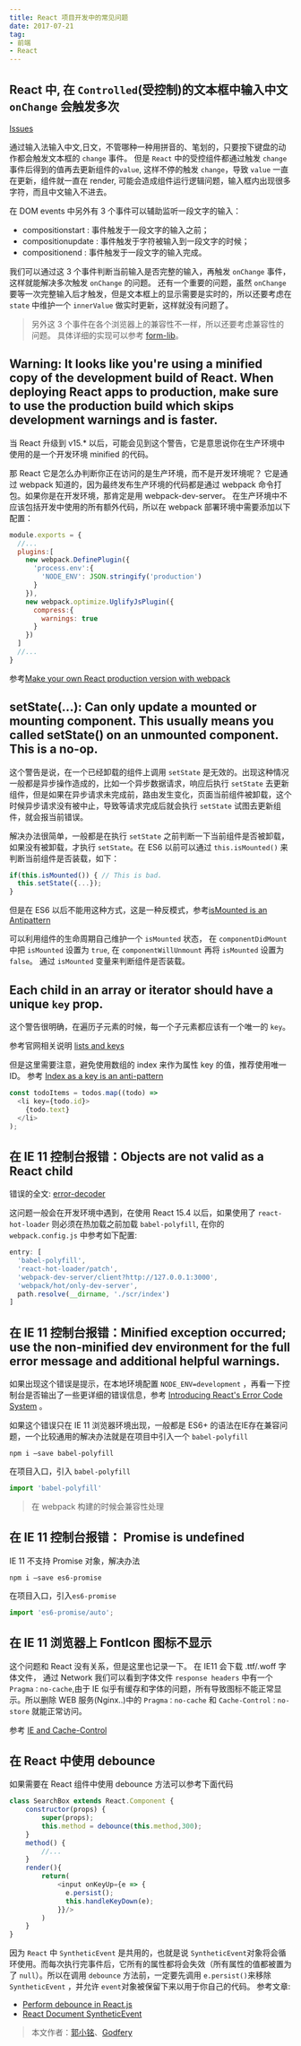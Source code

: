 ```yaml
---
title: React 项目开发中的常见问题
date: 2017-07-21
tag: 
- 前端 
- React 
---
```


## React 中, 在 `Controlled`(受控制)的文本框中输入中文 `onChange` 会触发多次

[Issues](https://github.com/facebook/react/issues/3926)

通过输入法输入中文,日文，不管哪种一种用拼音的、笔划的，只要按下键盘的动作都会触发文本框的 `change` 事件。 但是 `React` 中的受控组件都通过触发 `change` 事件后得到的值再去更新组件的`value`, 这样不停的触发 `change`，导致 `value` 一直在更新，组件就一直在 render,  可能会造成组件运行逻辑问题，输入框内出现很多字符，而且中文输入不进去。

在 DOM events 中另外有 3 个事件可以辅助监听一段文字的输入：

- compositionstart : 事件触发于一段文字的输入之前；
- compositionupdate : 事件触发于字符被输入到一段文字的时候；
- compositionend : 事件触发于一段文字的输入完成。

我们可以通过这 3 个事件判断当前输入是否完整的输入，再触发 `onChange` 事件，这样就能解决多次触发 `onChange` 的问题。 还有一个重要的问题，虽然 `onChange` 要等一次完整输入后才触发，但是文本框上的显示需要是实时的，所以还要考虑在 `state` 中维护一个 `innerValue` 做实时更新，这样就没有问题了。

> 另外这 3 个事件在各个浏览器上的兼容性不一样，所以还要考虑兼容性的问题。 具体详细的实现可以参考 [form-lib](https://github.com/rsuite/form-lib/blob/master/src/createFormControl.js)。




## Warning: It looks like you're using a minified copy of the development build of React. When deploying React apps to production, make sure to use the production build which skips development warnings and is faster.

当 React 升级到 v15.* 以后，可能会见到这个警告，它是意思说你在生产环境中使用的是一个开发环境 minified 的代码。 

那 React 它是怎么办判断你正在访问的是生产环境，而不是开发环境呢？ 它是通过 webpack 知道的，因为最终发布生产环境的代码都是通过 webpack 命令打包。如果你是在开发环境，那肯定是用 webpack-dev-server。  在生产环境中不应该包括开发中使用的所有额外代码，所以在 webpack 部署环境中需要添加以下配置：

```js
module.exports = {
  //...
  plugins:[
    new webpack.DefinePlugin({
      'process.env':{
        'NODE_ENV': JSON.stringify('production')
      }
    }),
    new webpack.optimize.UglifyJsPlugin({
      compress:{
        warnings: true
      }
    })
  ]
  //...
}
```
参考[Make your own React production version with webpack](http://dev.topheman.com/make-your-react-production-minified-version-with-webpack/)



## setState(...): Can only update a mounted or mounting component. This usually means you called setState() on an unmounted component. This is a no-op.

这个警告是说，在一个已经卸载的组件上调用 `setState` 是无效的。出现这种情况一般都是异步操作造成的，比如一个异步数据请求，响应后执行 `setState` 去更新组件，但是如果在异步请求未完成前，路由发生变化，页面当前组件被卸载，这个时候异步请求没有被中止，导致等请求完成后就会执行 `setState` 试图去更新组件，就会报当前错误。

解决办法很简单，一般都是在执行 `setState` 之前判断一下当前组件是否被卸载，如果没有被卸载，才执行 `setState`。在 ES6 以前可以通过 `this.isMounted()` 来判断当前组件是否装载，如下：

```js
if(this.isMounted()) { // This is bad.
  this.setState({...});
}
```
但是在 ES6 以后不能用这种方式，这是一种反模式，参考[isMounted is an Antipattern](https://facebook.github.io/react/blog/2015/12/16/ismounted-antipattern.html)

可以利用组件的生命周期自己维护一个 `isMounted` 状态， 在 `componentDidMount` 中把 `isMounted` 设置为 `true`,
在 `componentWillUnmount` 再将 `isMounted` 设置为 `false`。 通过 `isMounted` 变量来判断组件是否装载。



## Each child in an array or iterator should have a unique `key` prop.

这个警告很明确，在遍历子元素的时候，每一个子元素都应该有一个唯一的 `key`。

参考官网相关说明 [lists and keys](https://facebook.github.io/react/docs/lists-and-keys.html#keys)

但是这里需要注意，避免使用数组的 index 来作为属性 key 的值，推荐使用唯一 ID。
参考 [Index as a key is an anti-pattern](https://medium.com/@robinpokorny/index-as-a-key-is-an-anti-pattern-e0349aece318)

```js
const todoItems = todos.map((todo) =>
  <li key={todo.id}>
    {todo.text}
  </li>
);
```


## 在 IE 11 控制台报错：Objects are not valid as a React child

错误的全文: [error-decoder](https://facebook.github.io/react/docs/error-decoder.html?invariant=31&args%5B%5D=object%20with%20keys%20%7B%24%24typeof%2C%20type%2C%20key%2C%20ref%2C%20props%2C%20_owner%7D&args%5B%5D=)

这问题一般会在开发环境中遇到，在使用 React 15.4 以后，如果使用了 `react-hot-loader` 则必须在热加载之前加载 `babel-polyfill`, 在你的 `webpack.config.js` 中参考如下配置:

```js
entry: [
  'babel-polyfill',
  'react-hot-loader/patch',
  'webpack-dev-server/client?http://127.0.0.1:3000',
  'webpack/hot/only-dev-server',
  path.resolve(__dirname, './scr/index')
]
```

## 在 IE 11 控制台报错：Minified exception occurred; use the non-minified dev environment for the full error message and additional helpful warnings.

如果出现这个错误是提示，在本地环境配置 `NODE_ENV=development` ，再看一下控制台是否输出了一些更详细的错误信息，参考 [Introducing React's Error Code System](https://facebook.github.io/react/blog/2016/07/11/introducing-reacts-error-code-system.html) 。

如果这个错误只在 IE 11 浏览器环境出现，一般都是 ES6+ 的语法在IE存在兼容问题，一个比较通用的解决办法就是在项目中引入一个 `babel-polyfill`

```
npm i —save babel-polyfill
```

在项目入口，引入 `babel-polyfill` 

```js
import 'babel-polyfill'
```

> 在 webpack 构建的时候会兼容性处理

## 在 IE 11 控制台报错： Promise is undefined

IE 11 不支持 Promise 对象，解决办法

```
npm i —save es6-promise
```

在项目入口，引入`es6-promise`

```js
import 'es6-promise/auto';
```

## 在 IE 11 浏览器上 FontIcon 图标不显示

这个问题和 React 没有关系，但是这里也记录一下。
在 IE11 会下载 .ttf/.woff 字体文件， 通过 Network 我们可以看到字体文件 `response headers` 中有一个 `Pragma：no-cache`,由于 IE 似乎有缓存和字体的问题，所有导致图标不能正常显示。所以删除 WEB 服务(Nginx..)中的 `Pragma：no-cache` 和 `Cache-Control：no-store` 就能正常访问。

参考 [IE and Cache-Control](https://github.com/FortAwesome/Font-Awesome/issues/6454)

## 在 React 中使用 debounce 
如果需要在 React 组件中使用 debounce 方法可以参考下面代码
```javascript
class SearchBox extends React.Component {
    constructor(props) {
        super(props);
        this.method = debounce(this.method,300);
    }
    method() {
        //...
    }
    render(){
        return(
            <input onKeyUp={e => {
              e.persist();
              this.handleKeyDown(e);
            }}/>
        )
    }
}
```
因为 `React` 中 `SyntheticEvent` 是共用的，也就是说 `SyntheticEvent`对象将会循环使用。而每次执行完事件后，它所有的属性都将会失效（所有属性的值都被置为了 `null`）。所以在调用 `debounce` 方法前，一定要先调用 `e.persist()`来移除 `SyntheticEvent` ，并允许 `event`对象被保留下来以用于你自己的代码。
参考文章:
- [Perform debounce in React.js](https://stackoverflow.com/questions/23123138/perform-debounce-in-react-js#answer-28046731)
- [React Document SyntheticEvent](https://facebook.github.io/react/docs/events.html#event-pooling)

> 本文作者：[郭小铭](https://github.com/simonguo)、[Godfery](https://github.com/hiyangguo)
